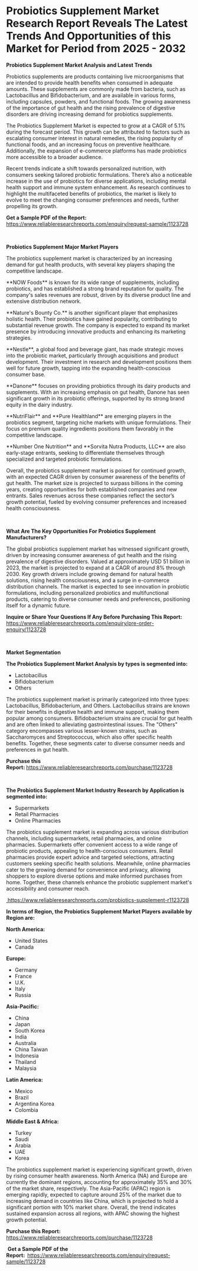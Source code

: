 <p><h1>Probiotics Supplement Market Research Report Reveals The Latest Trends And Opportunities of this Market for Period from 2025 - 2032</h1></p><p><strong>Probiotics Supplement Market Analysis and Latest Trends</strong></p>
<p><p>Probiotics supplements are products containing live microorganisms that are intended to provide health benefits when consumed in adequate amounts. These supplements are commonly made from bacteria, such as Lactobacillus and Bifidobacterium, and are available in various forms, including capsules, powders, and functional foods. The growing awareness of the importance of gut health and the rising prevalence of digestive disorders are driving increasing demand for probiotics supplements.</p><p>The Probiotics Supplement Market is expected to grow at a CAGR of 5.1% during the forecast period. This growth can be attributed to factors such as escalating consumer interest in natural remedies, the rising popularity of functional foods, and an increasing focus on preventive healthcare. Additionally, the expansion of e-commerce platforms has made probiotics more accessible to a broader audience.</p><p>Recent trends indicate a shift towards personalized nutrition, with consumers seeking tailored probiotic formulations. There’s also a noticeable increase in the use of probiotics for diverse applications, including mental health support and immune system enhancement. As research continues to highlight the multifaceted benefits of probiotics, the market is likely to evolve to meet the changing consumer preferences and needs, further propelling its growth.</p></p>
<p><strong>Get a Sample PDF of the Report:&nbsp;</strong> <a href="https://www.reliableresearchreports.com/enquiry/request-sample/1123728?utm_campaign=9&utm_medium=2&utm_source=Github&utm_content=ia&utm_term=19042025&utm_id=probiotics-supplement">https://www.reliableresearchreports.com/enquiry/request-sample/1123728</a></p>
<p>&nbsp;</p>
<p><strong>Probiotics Supplement Major Market Players</strong></p>
<p><p>The probiotics supplement market is characterized by an increasing demand for gut health products, with several key players shaping the competitive landscape.</p><p>**NOW Foods** is known for its wide range of supplements, including probiotics, and has established a strong brand reputation for quality. The company's sales revenues are robust, driven by its diverse product line and extensive distribution network.</p><p>**Nature's Bounty Co.** is another significant player that emphasizes holistic health. Their probiotics have gained popularity, contributing to substantial revenue growth. The company is expected to expand its market presence by introducing innovative products and enhancing its marketing strategies.</p><p>**Nestle**, a global food and beverage giant, has made strategic moves into the probiotic market, particularly through acquisitions and product development. Their investment in research and development positions them well for future growth, tapping into the expanding health-conscious consumer base.</p><p>**Danone** focuses on providing probiotics through its dairy products and supplements. With an increasing emphasis on gut health, Danone has seen significant growth in its probiotic offerings, supported by its strong brand equity in the dairy industry.</p><p>**NutriFlair** and **Pure Healthland** are emerging players in the probiotics segment, targeting niche markets with unique formulations. Their focus on premium quality ingredients positions them favorably in the competitive landscape.</p><p>**Number One Nutrition** and **Sorvita Nutra Products, LLC** are also early-stage entrants, seeking to differentiate themselves through specialized and targeted probiotic formulations.</p><p>Overall, the probiotics supplement market is poised for continued growth, with an expected CAGR driven by consumer awareness of the benefits of gut health. The market size is projected to surpass billions in the coming years, creating opportunities for both established companies and new entrants. Sales revenues across these companies reflect the sector’s growth potential, fueled by evolving consumer preferences and increased health consciousness.</p></p>
<p>&nbsp;</p>
<p><strong>What Are The Key Opportunities For Probiotics Supplement Manufacturers?</strong></p>
<p><p>The global probiotics supplement market has witnessed significant growth, driven by increasing consumer awareness of gut health and the rising prevalence of digestive disorders. Valued at approximately USD 51 billion in 2023, the market is projected to expand at a CAGR of around 8% through 2030. Key growth drivers include growing demand for natural health solutions, rising health consciousness, and a surge in e-commerce distribution channels. The market is expected to see innovation in probiotic formulations, including personalized probiotics and multifunctional products, catering to diverse consumer needs and preferences, positioning itself for a dynamic future.</p></p>
<p><strong>Inquire or Share Your Questions If Any Before Purchasing This Report:</strong> <a href="https://www.reliableresearchreports.com/enquiry/pre-order-enquiry/1123728?utm_campaign=9&utm_medium=2&utm_source=Github&utm_content=ia&utm_term=19042025&utm_id=probiotics-supplement">https://www.reliableresearchreports.com/enquiry/pre-order-enquiry/1123728</a></p>
<p>&nbsp;</p>
<p><strong>Market Segmentation</strong></p>
<p><strong>The Probiotics Supplement Market Analysis by types is segmented into:</strong></p>
<p><ul><li>Lactobacillus</li><li>Bifidobacterium</li><li>Others</li></ul></p>
<p><p>The probiotics supplement market is primarily categorized into three types: Lactobacillus, Bifidobacterium, and Others. Lactobacillus strains are known for their benefits in digestive health and immune support, making them popular among consumers. Bifidobacterium strains are crucial for gut health and are often linked to alleviating gastrointestinal issues. The "Others" category encompasses various lesser-known strains, such as Saccharomyces and Streptococcus, which also offer specific health benefits. Together, these segments cater to diverse consumer needs and preferences in gut health.</p></p>
<p><strong>Purchase this Report:&nbsp;</strong><a href="https://www.reliableresearchreports.com/purchase/1123728?utm_campaign=9&utm_medium=2&utm_source=Github&utm_content=ia&utm_term=19042025&utm_id=probiotics-supplement">https://www.reliableresearchreports.com/purchase/1123728</a></p>
<p>&nbsp;</p>
<p><strong>The Probiotics Supplement Market Industry Research by Application is segmented into:</strong></p>
<p><ul><li>Supermarkets</li><li>Retail Pharmacies</li><li>Online Pharmacies</li></ul></p>
<p><p>The probiotics supplement market is expanding across various distribution channels, including supermarkets, retail pharmacies, and online pharmacies. Supermarkets offer convenient access to a wide range of probiotic products, appealing to health-conscious consumers. Retail pharmacies provide expert advice and targeted selections, attracting customers seeking specific health solutions. Meanwhile, online pharmacies cater to the growing demand for convenience and privacy, allowing shoppers to explore diverse options and make informed purchases from home. Together, these channels enhance the probiotic supplement market's accessibility and consumer reach.</p></p>
<p><a href="https://www.reliableresearchreports.com/probiotics-supplement-r1123728?utm_campaign=9&utm_medium=2&utm_source=Github&utm_content=ia&utm_term=19042025&utm_id=probiotics-supplement">&nbsp;https://www.reliableresearchreports.com/probiotics-supplement-r1123728</a></p>
<p><strong>In terms of Region, the Probiotics Supplement Market Players available by Region are:</strong></p>
<p>
    <p> <strong> North America: </strong>
        <ul>
            <li>United States</li>
            <li>Canada</li>
        </ul>
        </p> 
    <p> <strong> Europe: </strong>
        <ul>
            <li>Germany</li>
            <li>France</li>
            <li>U.K.</li>
            <li>Italy</li>
            <li>Russia</li>
        </ul>
        </p> 
    <p> <strong> Asia-Pacific: </strong>
        <ul>
            <li>China</li>
            <li>Japan</li>
            <li>South Korea</li>
            <li>India</li>
            <li>Australia</li>
            <li>China Taiwan</li>
            <li>Indonesia</li>
            <li>Thailand</li>
            <li>Malaysia</li>
        </ul>
        </p> 
    <p> <strong> Latin America: </strong>
        <ul>
            <li>Mexico</li>
            <li>Brazil</li>
            <li>Argentina Korea</li>
            <li>Colombia</li>
        </ul>
        </p> 
    <p> <strong> Middle East & Africa: </strong>
        <ul>
            <li>Turkey</li>
            <li>Saudi</li>
            <li>Arabia</li>
            <li>UAE</li>
            <li>Korea</li>
        </ul>
    </p>
    </p>
<p><p>The probiotics supplement market is experiencing significant growth, driven by rising consumer health awareness. North America (NA) and Europe are currently the dominant regions, accounting for approximately 35% and 30% of the market share, respectively. The Asia-Pacific (APAC) region is emerging rapidly, expected to capture around 25% of the market due to increasing demand in countries like China, which is projected to hold a significant portion with 10% market share. Overall, the trend indicates sustained expansion across all regions, with APAC showing the highest growth potential.</p></p>
<p><strong>Purchase this Report: </strong><a href="https://www.reliableresearchreports.com/purchase/1123728?utm_campaign=9&utm_medium=2&utm_source=Github&utm_content=ia&utm_term=19042025&utm_id=probiotics-supplement">https://www.reliableresearchreports.com/purchase/1123728</a></p>
<p>&nbsp;<strong>Get a Sample PDF of the Report:&nbsp;&nbsp;</strong><a href="https://www.reliableresearchreports.com/enquiry/request-sample/1123728?utm_campaign=9&utm_medium=2&utm_source=Github&utm_content=ia&utm_term=19042025&utm_id=probiotics-supplement">https://www.reliableresearchreports.com/enquiry/request-sample/1123728</a></p>
<p><strong></strong></p>
<p><p></p><p></p><p></p></p>